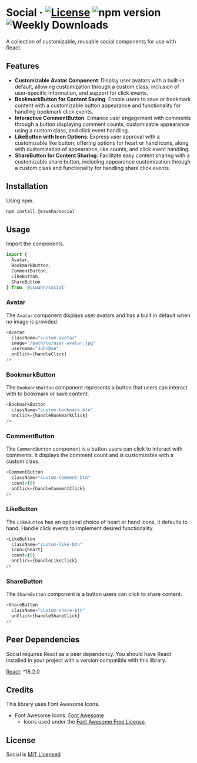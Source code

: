 # Social · [![License](https://img.shields.io/badge/License-MIT-blue.svg)](https://github.com/sswahn/social/blob/main/LICENSE) ![npm version](https://img.shields.io/npm/v/@sswahn/social) ![Weekly Downloads](https://img.shields.io/npm/dw/@sswahn/social)

A collection of customizable, reusable social components for use with React.  

## Features
- **Customizable Avatar Component**: Display user avatars with a built-in default, allowing customization through a custom class, inclusion of user-specific information, and support for click events.
- **BookmarkButton for Content Saving**: Enable users to save or bookmark content with a customizable button appearance and functionality for handling bookmark click events.
- **Interactive CommentButton**: Enhance user engagement with comments through a button displaying comment counts, customizable appearance using a custom class, and click event handling.
- **LikeButton with Icon Options**: Express user approval with a customizable like button, offering options for heart or hand icons, along with customization of appearance, like counts, and click event handling.
- **ShareButton for Content Sharing**: Facilitate easy content sharing with a customizable share button, including appearance customization through a custom class and functionality for handling share click events.
  
## Installation
Using npm.
```bash
npm install @sswahn/social
```  

## Usage
Import the components.
```javascript
import {
  Avatar,
  BookmarkButton,
  CommentButton,
  LikeButton,
  ShareButton
} from '@sswahn/social'
```

### Avatar
The `Avatar` component displays user avatars and has a built in default when no image is provided.
```javascript
<Avatar
  className="custom-avatar"
  image="/path/to/user-avatar.jpg"
  username="JohnDoe"
  onClick={handleClick}
/>
```  

### BookmarkButton
The `BookmarkButton` component represents a button that users can interact with to bookmark or save content.
```javascript
<BookmarkButton
  className="custom-bookmark-btn"
  onClick={handleBookmarkClick}
/>
```  

### CommentButton
The `CommentButton` component is a button users can click to interact with comments. It displays the comment count and is customizable with a custom class.
```javascript
<CommentButton
  className="custom-Comment-btn"
  count={0}
  onClick={handleCommentClick}
/>
```  

### LikeButton
The `LikeButton` has an optional choice of heart or hand icons, it defaults to hand. Handle click events to implement desired functionality.
```javascript
<LikeButton
  className="custom-like-btn"
  icon={heart}
  count={0}
  onClick={handleLikeClick}
/>
```  

### ShareButton
The `ShareButton` component is a button users can click to share content.
```javascript
<ShareButton
  className="custom-share-btn"
  onClick={handleShareClick}
/>
```

## Peer Dependencies
Social requires React as a peer dependency. You should have React installed in your project with a version compatible with this library.  

[React](https://reactjs.org/): ^18.2.0  

## Credits
This library uses Font Awesome Icons.
- Font Awesome Icons: [Font Awesome](https://fontawesome.com/)
  - Icons used under the [Font Awesome Free License](https://fontawesome.com/license/free).


## License
Social is [MIT Licensed](https://github.com/sswahn/social/blob/main/LICENSE)
